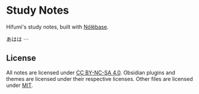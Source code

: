 # Study Notes

Hifumi's study notes, built with [Nólëbase](https://github.com/nolebase/nolebase).

あはは ⋯

## License

All notes are licensed under [CC BY-NC-SA 4.0](notes/LICENSE).
Obsidian plugins and themes are licensed under their respective licenses.
Other files are licensed under [MIT](LICENSE).
